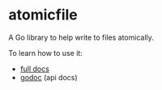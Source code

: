 # atomicfile

A Go library to help write to files atomically.

To learn how to use it:
* [full docs](https://presstige.io/p/atomicfile-robustly-writing-to-files-in-Go-22143bf788b542fda2262ca7aee57ae4)
* [godoc](https://godoc.org/github.com/kjk/atomicfile) (api docs)
